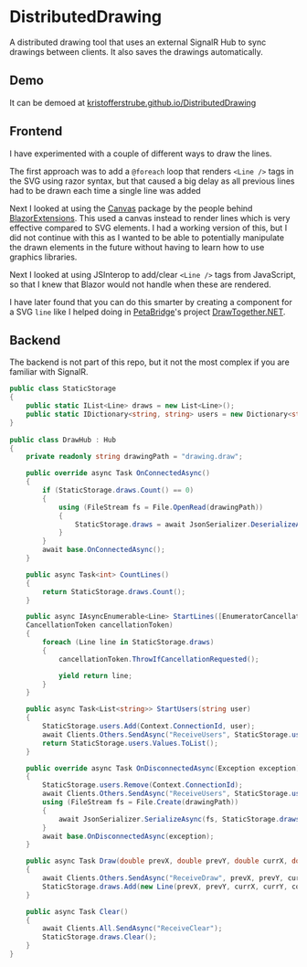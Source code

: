 # DistributedDrawing
A  distributed drawing tool that uses an external SignalR Hub to sync drawings between clients. It also saves the drawings automatically.

## Demo
It can be demoed at [kristofferstrube.github.io/DistributedDrawing](https://kristofferstrube.github.io/DistributedDrawing/)

## Frontend
I have experimented with a couple of different ways to draw the lines.

The first approach was to add a `@foreach` loop that renders `<Line />` tags in the SVG using razor syntax, but that caused a big delay as all previous lines had to be drawn each time a single line was added

Next I looked at using the [Canvas](https://github.com/BlazorExtensions/Canvas) package by the people behind [BlazorExtensions](https://github.com/BlazorExtensions). This used a canvas instead to render lines which is very effective compared to SVG elements. I had a working version of this, but I did not continue with this as I wanted to be able to potentially manipulate the drawn elements in the future without having to learn how to use graphics libraries.

Next I looked at using JSInterop to add/clear `<Line />` tags from JavaScript, so that I knew that Blazor would not handle when these are rendered.

I have later found that you can do this smarter by creating a component for a SVG `line` like I helped doing in [PetaBridge](https://github.com/petabridge)'s project [DrawTogether.NET](https://github.com/petabridge/DrawTogether.NET/blob/dev/src/DrawTogether.UI/Server/Components/Curve.razor#L16).

## Backend
The backend is not part of this repo, but it not the most complex if you are familiar with SignalR.

```csharp
public class StaticStorage
{
    public static IList<Line> draws = new List<Line>();
    public static IDictionary<string, string> users = new Dictionary<string, string>();
}
    
public class DrawHub : Hub
{
    private readonly string drawingPath = "drawing.draw";

    public override async Task OnConnectedAsync()
    {
        if (StaticStorage.draws.Count() == 0)
        {
            using (FileStream fs = File.OpenRead(drawingPath))
            {
                StaticStorage.draws = await JsonSerializer.DeserializeAsync<IList<Line>>(fs);
            }
        }
        await base.OnConnectedAsync();
    }

    public async Task<int> CountLines()
    {
        return StaticStorage.draws.Count();
    }

    public async IAsyncEnumerable<Line> StartLines([EnumeratorCancellation]
    CancellationToken cancellationToken)
    {
        foreach (Line line in StaticStorage.draws)
        {
            cancellationToken.ThrowIfCancellationRequested();

            yield return line;
        }
    }

    public async Task<List<string>> StartUsers(string user)
    {
        StaticStorage.users.Add(Context.ConnectionId, user);
        await Clients.Others.SendAsync("ReceiveUsers", StaticStorage.users.Values.ToList());
        return StaticStorage.users.Values.ToList();
    }

    public override async Task OnDisconnectedAsync(Exception exception)
    {
        StaticStorage.users.Remove(Context.ConnectionId);
        await Clients.Others.SendAsync("ReceiveUsers", StaticStorage.users.Values.ToList());
        using (FileStream fs = File.Create(drawingPath))
        {
            await JsonSerializer.SerializeAsync(fs, StaticStorage.draws);
        }
        await base.OnDisconnectedAsync(exception);
    }

    public async Task Draw(double prevX, double prevY, double currX, double currY, string color, float lineWidth)
    {
        await Clients.Others.SendAsync("ReceiveDraw", prevX, prevY, currX, currY, color, lineWidth);
        StaticStorage.draws.Add(new Line(prevX, prevY, currX, currY, color, lineWidth));
    }

    public async Task Clear()
    {
        await Clients.All.SendAsync("ReceiveClear");
        StaticStorage.draws.Clear();
    }
}
```
